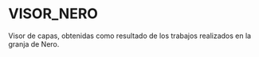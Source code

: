 # VISOR_NERO
Visor de capas, obtenidas como resultado de los trabajos realizados en la granja de Nero.
